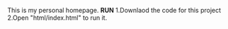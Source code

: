 This is my personal homepage.
**RUN**
1.Downlaod the code  for this project
2.Open "html/index.html" to run it.